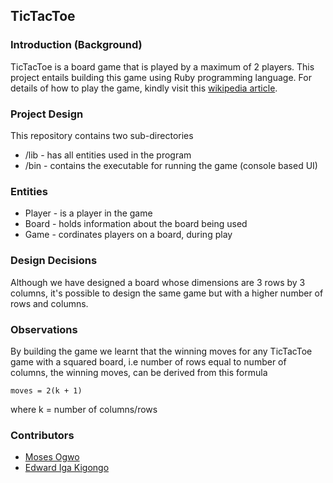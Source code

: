 ## TicTacToe

### Introduction (Background)
TicTacToe is a board game that is played by a maximum of 2 players. This project entails building this game using Ruby programming language. For details of how to play the game, kindly visit this [wikipedia article](https://en.wikipedia.org/wiki/Tic-tac-toe).

### Project Design
This repository contains two sub-directories 
* /lib - has all entities used in the program
* /bin - contains the executable for running the game (console based UI)

### Entities
* Player - is a player in the game
* Board - holds information about the board being used
* Game - cordinates players on a board, during play

### Design Decisions
Although we have designed a board whose dimensions are 3 rows by 3 columns, it's possible to design the same game but with a higher number of rows and columns.

### Observations
By building the game we learnt that the winning moves for any TicTacToe game with a squared board, i.e number of rows equal to number of columns,
the winning moves, can be derived from this formula

```
moves = 2(k + 1)
```

where k = number of columns/rows 

### Contributors
* [Moses Ogwo](https://github.com/mosesogwo)
* [Edward Iga Kigongo](https://github.com/igakigongo)
